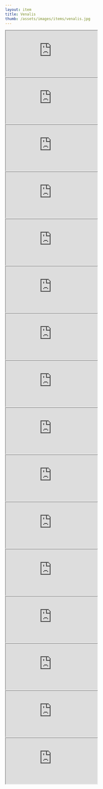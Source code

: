 ```yaml
---
layout: item
title: Venalis
thumb: /assets/images/items/venalis.jpg
---
```

<iframe src="http://magic-items.herokuapp.com/item/embed/hk622bd"></iframe>
<iframe src="http://magic-items.herokuapp.com/item/embed/7w3hzfh"></iframe>
<iframe src="http://magic-items.herokuapp.com/item/embed/dq2x5x4"></iframe>
<iframe src="http://magic-items.herokuapp.com/item/embed/jm5v72x"></iframe>
<iframe src="http://magic-items.herokuapp.com/item/embed/2wbmuit"></iframe>

<iframe src="http://magic-items.herokuapp.com/item/embed/czjqcs5"></iframe>
<iframe src="http://magic-items.herokuapp.com/item/embed/vn52vsy"></iframe>
<iframe src="http://magic-items.herokuapp.com/item/embed/3m6q3td"></iframe>
<iframe src="http://magic-items.herokuapp.com/item/embed/t5d3anp"></iframe>
<iframe src="http://magic-items.herokuapp.com/item/embed/uiqonx2"></iframe>

<iframe src="http://magic-items.herokuapp.com/item/embed/aqbg4fv"></iframe>
<iframe src="http://magic-items.herokuapp.com/item/embed/45d7bv3"></iframe>
<iframe src="http://magic-items.herokuapp.com/item/embed/mcadkui"></iframe>
<iframe src="http://magic-items.herokuapp.com/item/embed/75gsamm"></iframe>
<iframe src="http://magic-items.herokuapp.com/item/embed/feisyfz"></iframe>

<iframe src="http://magic-items.herokuapp.com/item/embed/ixqrekl"></iframe>
